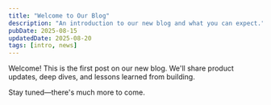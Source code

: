 ```yaml
---
title: "Welcome to Our Blog"
description: "An introduction to our new blog and what you can expect."
pubDate: 2025-08-15
updatedDate: 2025-08-20
tags: [intro, news]
---
```


Welcome! This is the first post on our new blog. We'll share product updates, deep dives, and lessons learned from building.

Stay tuned—there's much more to come.

